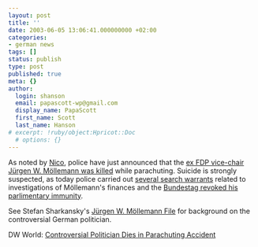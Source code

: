 ```yaml
---
layout: post
title: ''
date: 2003-06-05 13:06:41.000000000 +02:00
categories:
- german news
tags: []
status: publish
type: post
published: true
meta: {}
author:
  login: shanson
  email: papascott-wp@gmail.com
  display_name: PapaScott
  first_name: Scott
  last_name: Hanson
# excerpt: !ruby/object:Hpricot::Doc
  # options: {}
---
```

<p>As noted by <a title="Noch'n Blogg." href="http://lumma.de/mt/archives/000270.html#000270">Nico</a>, police have just announced that the <a href="http://www.spiegel.de/politik/deutschland/0,1518,251641,00.html">ex FDP vice-chair Jürgen W. Möllemann was killed</a> while parachuting. Suicide is strongly suspected, as today police carried out <a href="http://de.news.yahoo.com/030605/3/3h92v.html">several search warrants</a> related to investigations of Möllemann's finances and the <a href="http://de.news.yahoo.com/030605/3/3h8zb.html">Bundestag revoked his parlimentary immunity</a>. </p>
<p>See Stefan Sharkansky's <a title="The Jürgen W. Möllemann File" href="http://www.moellemann.com/">Jürgen W. Möllemann File</a> for background on the controversial German politician.</p>
<p>DW World: <a title="Germany" href="http://www.dw-world.de/english/0,3367,1432_A_886508_1_A,00.html">Controversial Politician Dies in Parachuting Accident</a></p>
